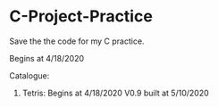 # C-Project-Practice

Save the the code for my C practice.

Begins at 4/18/2020
 
Catalogue:
1. Tetris: Begins at 4/18/2020
           V0.9 built at 5/10/2020

